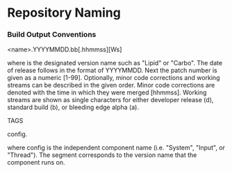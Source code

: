 # Repository Naming

### Build Output Conventions

\<name\>.YYYYMMDD.bb[.hhmmss][Ws]

where <name> is the designated version name such as "Lipid" or "Carbo".  The
  date of release follows in the format of YYYYMMDD.  Next the patch number is
  given as a numeric [1-99].  Optionally, minor code corrections and working
  streams can be described in the given order.  Minor code corrections are
  denoted with the time in which they were merged [hhmmss].  Working streams
  are shown as single characters for either developer release (d), standard
  build (b), or bleeding edge alpha (a).

TAGS

config.<name>

where config is the independent component name (i.e. "System", "Input", or
  "Thread").  The <name> segment corresponds to the version name that the
  component runs on.
